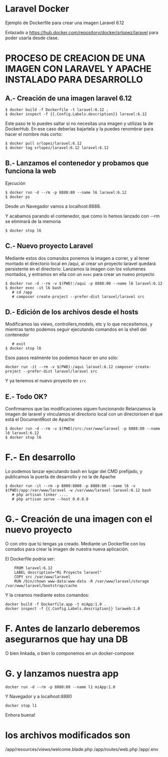 # Laravel Docker
Ejemplo de Dockerfile para crear una imagen Laravel 6.12

Enlazado a https://hub.docker.com/repository/docker/srlopez/laravel para poder usarla desde clase.

# PROCESO DE CREACION DE UNA IMAGEN CON LARAVEL Y APACHE INSTALADO PARA DESARROLLO

## A.- Creación de una imagen laravel 6.12

```
$ docker build -f Dockerfile -t laravel:6.12 .
$ docker inspect -f {{.Config.Labels.description}} laravel:6.12
```
Este paso te lo puedes saltar si no necesitas una imagen y utilizas la de DockerHub. En ese caso deberías bajartela y la puedes renombrar para hacer el nombre más corto:
```
$ docker pull srlopez/laravel:6.12
$ docker tag srlopez/laravel:6.12 laravel:6.12
```

## B.- Lanzamos el contenedor y probamos que funciona la web
Ejecución
```
$ docker run -d --rm -p 8888:80 --name l6 laravel:6.12
$ docker ps
```
Desde un Navegador vamos a localhost:8888.

Y acabamos parando el contenedor, que como lo hemos lanzado con --rm se eliminará de la memoria
```
$ docker stop l6
```

## C.- Nuevo proyecto Laravel
Mediante estos dos comandos ponemos la imagen a correr, y al tener montado el directorio local en /aqui, al crear un proyecto laravel quedará persistente en el directorio. Lanzamos la imagen con los volumenes montados, y entramos en ella con un ```exec``` para crear un nuevo proyecto
```
$ docker run -d --rm -v $(PWD):/aqui -p 8888:80 --name l6 laravel:6.12
$ docker exec -it l6 bash
   # cd /app
   # composer create-project --prefer-dist laravel/laravel src
```

## D.- Edición de los archivos desde el hosts
Modificamos las views, controllers,models, etc y lo que necesitemos, y mientras tanto podemos seguir ejecutando comandos en la shell del contenedor
```
   # exit
$ docker stop l6
```
Esos pasos realmente los podemos hacer en uno sólo:
```
docker run -it --rm -v $(PWD):/aqui laravel:6.12 composer create-project --prefer-dist laravel/laravel src
```
Y ya tenemos el nuevo proyecto en ```src```

## E.- Todo OK?
Confirmamos que las modificaciones siguen funcionando 
Relanzamos la imagen de laravel y vinculamos el directorio local con un directorioen el que está el DocumentRoot de Apache
```
$ docker run -d --rm -v $(PWD)/src:/var/www/laravel -p 8888:80 --name l6 laravel:6.12
$ docker stop l6
```

# F.- En desarrollo
Lo podemos lanzar ejecutando bash en lugar del CMD prefijado, y publicamos la puerta de desarrollo y no la de Apache
```
$ docker run -it --rm -p 8000:8000 -p 8880:80 --name l6 -v $(PWD)/app:/var/www/laravel -w /var/www/laravel laravel:6.12 bash
   # php artisan tinker ....
   # php artisan serve --host 0.0.0.0
```

# G.- Creación de una imagen con el nuevo proyecto
O con otro que tú tengas ya creado. Mediante un Dockerfile con los comados para crear la imagen de nuestra nueva aplicación.

El Dockerfile podría ser:
```
    FROM laravel:6.12
    LABEL description="Mi Proyecto laravel"
    COPY src /var/www/laravel
    RUN /bin/chown www-data:www-data -R /var/www/laravel/storage /var/www/laravel/bootstrap/cache
```

Y la creamos mediante estos comandos:
```
docker build -f Dockerfile.app -t miApp:1.0 .
docker inspect -f {{.Config.Labels.description}} laraweb:1.0
```

# F. Antes de lanzarlo deberemos asegurarnos que hay una DB
O bien linkada, o bien lo componemos en un docker-compose

# G. y lanzamos nuestra app
```
docker run -d --rm -p 8880:80 --name l1 miApp:1.0
```
Y Navegador y a localhost:8880
```
docker stop l1
```

Enhora buena!

# los archivos modificados son
/app/resources/views/welcome.blade.php
/app/routes/web.php
/app/.env
